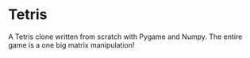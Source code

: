 # Tetris
A Tetris clone written from scratch with Pygame and Numpy. The entire game is a one big matrix manipulation!
